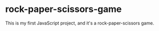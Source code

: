 # rock-paper-scissors-game
This is my first JavaScript project, and it's a rock-paper-scissors game. 
